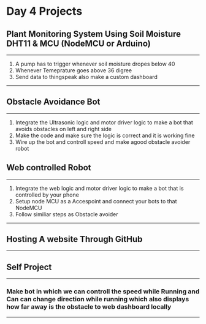 # Day 4 Projects

## Plant Monitoring System Using Soil Moisture DHT11 & MCU (NodeMCU or Arduino)
---
1. A pump has to trigger whenever soil moisture dropes below 40
2. Whenever Temeprature goes above 36 digree
3. Send data to thingspeak also make a custom dashboard
---
## Obstacle Avoidance Bot
---
1. Integrate the Ultrasonic logic and motor driver logic to make a bot that avoids obstacles on left and right side
2. Make the code and make sure the logic is correct and it is working fine
3. Wire up the bot and controll speed and make agood obstacle avoider robot
## Web controlled Robot
---
1. Integrate the web logic and motor driver logic to make a bot that is controlled by your phone
2. Setup node MCU as a Accespoint and connect your bots to that NodeMCU
3. Follow similiar steps as Obstacle avoider
---
## Hosting A website Through GitHub
---
## Self Project
---
### Make bot in which we can controll the speed while Running and Can can change direction while running which also displays how far away is the obstacle to web dashboard locally
----
